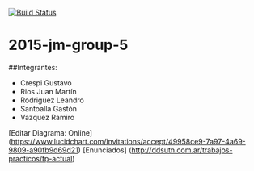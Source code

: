 [![Build Status](https://magnum.travis-ci.com/dds-utn/2015-jm-group-5.svg?token=av5Gr3xzSfyVS5RzppWW&branch=master)](https://magnum.travis-ci.com/dds-utn/2015-jm-group-5.svg?token=av5Gr3xzSfyVS5RzppWW&branch=master)
# 2015-jm-group-5

##Integrantes: 
* Crespi Gustavo
* Rios Juan Martín
* Rodriguez Leandro
* Santoalla Gastón
* Vazquez Ramiro

[Editar Diagrama: Online] (https://www.lucidchart.com/invitations/accept/49958ce9-7a97-4a69-9809-a90fb9d69d21)
[Enunciados] (http://ddsutn.com.ar/trabajos-practicos/tp-actual)

